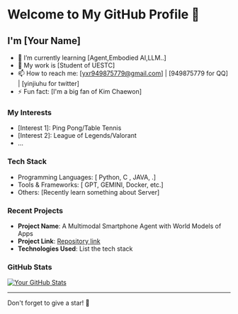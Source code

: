 # Welcome to My GitHub Profile 👋

## I'm [Your Name]

- 🌱 I’m currently learning [Agent,Embodied AI,LLM..]
- 💼 My work is [Student of UESTC]
- 📫 How to reach me: [yxr949875779@gmail.com] | [949875779 for QQ] | [yinjiuhu for twitter]
- ⚡ Fun fact: [I'm a big fan of Kim Chaewon]

### My Interests
- [Interest 1]: Ping Pong/Table Tennis
- [Interest 2]: League of Legends/Valorant
- ...

### Tech Stack
- Programming Languages: [ Python, C , JAVA, .]
- Tools & Frameworks: [ GPT, GEMINI, Docker, etc.]
- Others: [Recently learn something about Server]

### Recent Projects
- **Project Name**: A Multimodal Smartphone Agent with World Models of Apps
- **Project Link**: [Repository link](https://github.com/yourusername/projectname)
- **Technologies Used**: List the tech stack

### GitHub Stats
[![Your GitHub Stats](https://github-readme-stats.vercel.app/api?username=yourusername&show_icons=true)](https://github.com/anuraghazra/github-readme-stats)

---

Don't forget to give a star! 🌟
